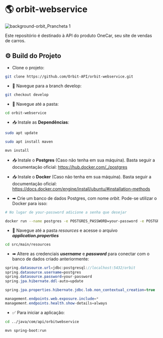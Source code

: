# 🌎 orbit-webservice
![background-orbit_Prancheta 1](https://user-images.githubusercontent.com/56441318/160112708-193a18fe-2241-427c-8fe0-2dc23324b48a.png)

Este repositório é destinado à API do produto OneCar, seu site de vendas de carros.

## ⚙ Build do Projeto
- Clone o projeto:

```bash
git clone https://github.com/Orbit-API/orbit-webservice.git
```

- 📂 Navegue para a branch develop:

```bash
git checkout develop
```

- 📂 Navegue até a pasta: 

```bash
cd orbit-webservice
```

- 📥 Instale as **Dependências**:

```bash
sudo apt update
```

```bash
sudo apt install maven
```

```bash
mvn install
```

- 📥 Instale o **Postgres** (Caso não tenha em sua máquina). Basta seguir a documentação oficial: 
https://hub.docker.com/_/postgres

- 📥 Instale o **Docker** (Caso não tenha em sua máquina). Basta seguir a documentação oficial: 
https://docs.docker.com/engine/install/ubuntu/#installation-methods

- ➡ Crie um banco de dados Postgres, com nome *orbit*. Pode-se utilizar o Docker para isso:

```bash
# No lugar de your-password adicione a senha que desejar

docker run --name postgres -e POSTGRES_PASSWORD=your-password -e POSTGRES_DB=orbit -p 5432:5432 -d postgres
```

- 📂 Navegue até a pasta *resources* e acesse o arquivo ***application.properties***

```bash
cd src/main/resources
```

- ➡ Altere as credenciais ***username*** e ***password*** para conectar com o banco de dados criado anteriormente:

```java
spring.datasource.url=jdbc:postgresql://localhost:5432/orbit
spring.datasource.username=postgres
spring.datasource.password=your-password
spring.jpa.hibernate.ddl-auto=update

spring.jpa.properties.hibernate.jdbc.lob.non_contextual_creation=true

management.endpoints.web.exposure.include=*
management.endpoints.health.show-details=always
```

- ✅ Para iniciar a aplicação:

```bash
cd ../java/com/api/orbitwebservice
```

```bash
mvn spring-boot:run
```
